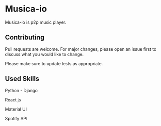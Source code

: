 # Musica-io

Musica-io is p2p music player.

## Contributing
Pull requests are welcome. For major changes, please open an issue first to discuss what you would like to change.

Please make sure to update tests as appropriate.

## Used Skills
Python - Django

React.js

Material UI

Spotify API